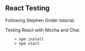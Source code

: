 ## React Testing

Following Stephen Grider tutorial.

Testing React with Mocha and Chai.

```
	> npm install
	> npm start
```
